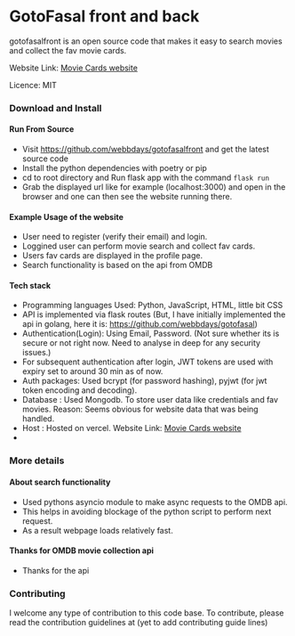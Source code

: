# GotoFasal front and back

gotofasalfront is an open source code that makes it easy to search movies and collect the fav movie cards.

Website Link: [Movie Cards website](https://gotofasalfront.vercel.app/)


Licence: MIT

### Download and Install

#### Run From Source

* Visit https://github.com/webbdays/gotofasalfront and get the latest source code
* Install the python dependencies with poetry or pip
* cd to root directory and Run flask app with the command `flask run`
* Grab the displayed url like for example (localhost:3000) and open in the browser and one can then see the website running there.

#### Example Usage of the website
* User need to register (verify their email) and login.
* Loggined user can perform movie search and collect fav cards.
* Users fav cards are displayed in the profile page.
* Search functionality is based on the api from OMDB

#### Tech stack
* Programming languages Used: Python,  JavaScript, HTML, little bit CSS
* API is implemented via flask routes (But, I have initially implemented the api in golang, here it is: https://github.com/webbdays/gotofasal)
* Authentication(Login): Using Email, Password. (Not sure whether its is secure or not right now. Need to analyse in deep for any security issues.)
* For subsequent authentication after login, JWT tokens are used with expiry set to around 30 min as of now.
* Auth packages: Used bcrypt (for password hashing), pyjwt (for jwt token encoding and decoding).
* Database : Used Mongodb. To store user data like credentials and fav movies. Reason: Seems obvious for website data that was being handled.
* Host : Hosted on vercel. Website Link: [Movie Cards website](https://gotofasalfront.vercel.app/)
* 


### More details
#### About search functionality
* Used pythons asyncio module to make async requests to the OMDB api.
* This helps in avoiding blockage of the python script to perform next request.
* As a result webpage loads relatively fast.

#### Thanks for OMDB movie collection api
* Thanks for the api


### Contributing

I welcome any type of contribution to this code base.
To contribute, please read the contribution guidelines at (yet to add contributing guide lines)

[cc3-by]: https://creativecommons.org/licenses/by/3.0/
